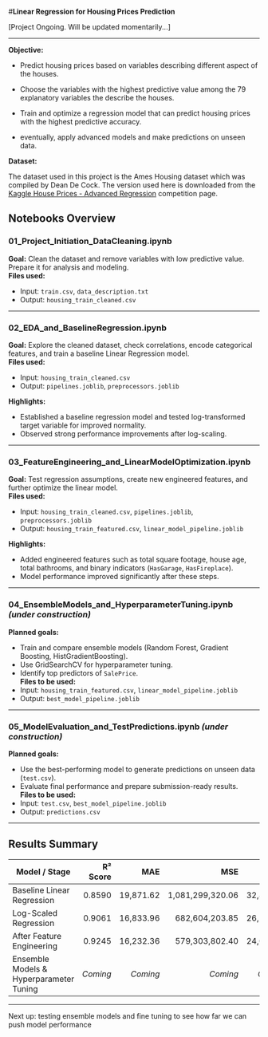 #**Linear Regression for Housing Prices Prediction**

[Project Ongoing. Will be updated momentarily...]

---

**Objective:**

* Predict housing prices based on variables describing different aspect of the houses.

* Choose the variables with the highest predictive value among the 79 explanatory variables the describe the houses.

* Train and optimize a regression model that can predict housing prices with the highest predictive accuracy.

* eventually, apply advanced models and make predictions on unseen data.

**Dataset:**

The dataset used in this project is the Ames Housing dataset which was compiled by Dean De Cock. The version used here is downloaded from the [Kaggle House Prices - Advanced Regression](https://www.kaggle.com/competitions/house-prices-advanced-regression-techniques/overview) competition page.


## Notebooks Overview

### 01_Project_Initiation_DataCleaning.ipynb
**Goal:** Clean the dataset and remove variables with low predictive value. Prepare it for analysis and modeling.  
**Files used:**  
- Input: `train.csv`, `data_description.txt`  
- Output: `housing_train_cleaned.csv`

---

### 02_EDA_and_BaselineRegression.ipynb
**Goal:** Explore the cleaned dataset, check correlations, encode categorical features, and train a baseline Linear Regression model.  
**Files used:**  
- Input: `housing_train_cleaned.csv`  
- Output: `pipelines.joblib`, `preprocessors.joblib`

**Highlights:**  
- Established a baseline regression model and tested log-transformed target variable for improved normality.  
- Observed strong performance improvements after log-scaling.

---

### 03_FeatureEngineering_and_LinearModelOptimization.ipynb
**Goal:** Test regression assumptions, create new engineered features, and further optimize the linear model.  
**Files used:**  
- Input: `housing_train_cleaned.csv`, `pipelines.joblib`, `preprocessors.joblib`  
- Output: `housing_train_featured.csv`, `linear_model_pipeline.joblib`

**Highlights:**  
- Added engineered features such as total square footage, house age, total bathrooms, and binary indicators (`HasGarage`, `HasFireplace`).  
- Model performance improved significantly after these steps.

---

### 04_EnsembleModels_and_HyperparameterTuning.ipynb *(under construction)*
**Planned goals:**  
- Train and compare ensemble models (Random Forest, Gradient Boosting, HistGradientBoosting).  
- Use GridSearchCV for hyperparameter tuning.  
- Identify top predictors of `SalePrice`.  
**Files to be used:**  
- Input: `housing_train_featured.csv`, `linear_model_pipeline.joblib`  
- Output: `best_model_pipeline.joblib`

---

### 05_ModelEvaluation_and_TestPredictions.ipynb *(under construction)*
**Planned goals:**  
- Use the best-performing model to generate predictions on unseen data (`test.csv`).  
- Evaluate final performance and prepare submission-ready results.  
**Files to be used:**  
- Input: `test.csv`, `best_model_pipeline.joblib`  
- Output: `predictions.csv`

---

## Results Summary

| Model / Stage                      | R² Score | MAE        | MSE            | RMSE       |
|-----------------------------------|----------:|------------:|----------------:|------------:|
| Baseline Linear Regression        | 0.8590    | 19,871.62   | 1,081,299,320.06 | 32,883.12  |
| Log-Scaled Regression             | 0.9061    | 16,833.96   | 682,604,203.85  | 26,126.70  |
| After Feature Engineering         | 0.9245    | 16,232.36   | 579,303,802.40  | 24,068.73  |
| Ensemble Models & Hyperparameter Tuning | *Coming* | *Coming* | *Coming* | *Coming* |

---

Next up: testing ensemble models and fine tuning to see how far we can push model performance
```

